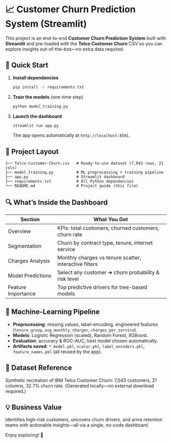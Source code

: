 # 📈 Customer Churn Prediction System (Streamlit)

This project is an end-to-end **Customer Churn Prediction System** built with **Streamlit** and pre-loaded with the **Telco Customer Churn** CSV so you can explore insights out-of-the-box—no extra data required.

## 🚀 Quick Start

1. **Install dependencies**
   ```bash
   pip install -r requirements.txt
   ```
2. **Train the models** (one-time step)
   ```bash
   python model_training.py
   ```
3. **Launch the dashboard**
   ```bash
   streamlit run app.py
   ```
   The app opens automatically at `http://localhost:8501`.

## 📂 Project Layout

```
├── Telco-Customer-Churn.csv   # Ready-to-use dataset (7,043 rows, 21 cols)
├── model_training.py          # ML preprocessing + training pipeline
├── app.py                     # Streamlit dashboard
├── requirements.txt           # All Python dependencies
└── README.md                  # Project guide (this file)
```

## 🔍 What’s Inside the Dashboard

| Section | What You Get |
| ------- | ------------ |
| Overview | KPIs: total customers, churned customers, churn rate |
| Segmentation | Churn by contract type, tenure, internet service |
| Charges Analysis | Monthly charges vs tenure scatter, interactive filters |
| Model Predictions | Select any customer ➜ churn probability & risk level |
| Feature Importance | Top predictive drivers for tree-based models |

## 🧠 Machine-Learning Pipeline

* **Preprocessing**: missing values, label-encoding, engineered features (`tenure_group`, `avg_monthly_charges`, `charges_per_service`).
* **Models**: Logistic Regression (scaled), Random Forest, XGBoost.
* **Evaluation**: accuracy & ROC-AUC; best model chosen automatically.
* **Artifacts saved**: `*_model.pkl`, `scaler.pkl`, `label_encoders.pkl`, `feature_names.pkl` (all reused by the app).

## 🔗 Dataset Reference

Synthetic recreation of IBM Telco Customer Churn: 7,043 customers, 21 columns, 32.7% churn rate. (Generated locally—no external download required.)

## 💡 Business Value

Identifies high-risk customers, uncovers churn drivers, and arms retention teams with actionable insights—all via a single, no-code dashboard.

Enjoy exploring! 🎉

